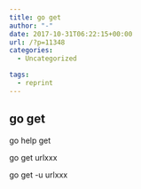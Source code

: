 ```yaml
---
title: go get
author: "-"
date: 2017-10-31T06:22:15+00:00
url: /?p=11348
categories:
  - Uncategorized

tags:
  - reprint
---
```

## go get

go help get

go get urlxxx
  
go get -u urlxxx